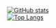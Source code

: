 [![GitHub stats](https://github-readme-stats-phi-eight-41.vercel.app/api?username=storst1&theme=aura&include_all_commits=true&hide_border=true&number_format=long&custom_title=My_GitHub_Stats&rank_icon=percentile&show_icons=true&hide=issues&hide_rank=true)](https://github.com/storst1/github-readme-stats) </br>
[![Top Langs](https://github-readme-stats-phi-eight-41.vercel.app/api/top-langs/?username=storst1&theme=aura&show_icons=true&layout=pie&langs_count=12&hide=Makefile,Dockerfile&size_weight=0.5&count_weight=0.5)](https://github.com/storst1/github-readme-stats) </br>
